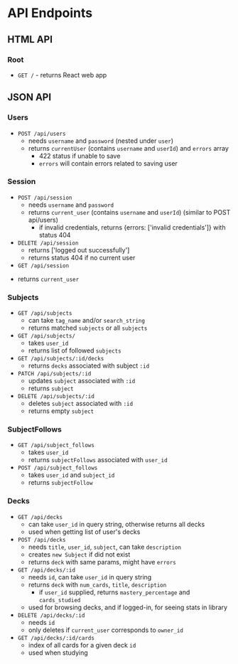 # API Endpoints

## HTML API

### Root

* `GET /` - returns React web app

## JSON API

### Users

* `POST /api/users`
  * needs `username` and `password` (nested under `user`)
  * returns `currentUser` (contains `username` and `userId`) and `errors` array
    * 422 status if unable to save
    * `errors` will contain errors related to saving user

### Session

* `POST /api/session`
  * needs `username` and `password`
  * returns `current_user` (contains `username` and `userId`) (similar to POST api/users)
    * if invalid credentials, returns {errors: ['invalid credentials']} with status 404
* `DELETE /api/session`
  <!-- might not need to return anything-->
  * returns ['logged out successfully']
  * returns status 404 if no current user
* `GET /api/session`
<!-- endpoint might not be needed-->
  * returns `current_user`

### Subjects

* `GET /api/subjects`
  * can take `tag_name` and/or `search_string`
  * returns matched `subjects` or all `subjects`
* `GET /api/subjects/`
  * takes `user_id`
  * returns list of followed `subjects`
* `GET /api/subjects/:id/decks`
  * returns `decks` associated with subject `:id`
* `PATCH /api/subjects/:id`
  * updates `subject` associated with `:id`
  * returns `subject`
* `DELETE /api/subjects/:id`
  * deletes `subject` associated with `:id`
  * returns empty `subject`

### SubjectFollows

* `GET /api/subject_follows`
  * takes `user_id`
  * returns `subjectFollows` associated with `user_id`
* `POST /api/subject_follows`
  * takes `user_id` and `subject_id`
  * returns `subjectFollow`

### Decks

* `GET /api/decks`
  * can take `user_id` in query string, otherwise returns all decks
  * used when getting list of user's decks
* `POST /api/decks`
  * needs `title`, `user_id`, `subject`, can take `description`
  * creates `new Subject` if did not exist
  * returns `deck` with same params, might have `errors`
* `GET /api/decks/:id`
  * needs `id`, can take `user_id` in query string
  * returns `deck` with `num_cards`, `title`, `description`
    * if `user_id` supplied, returns `mastery_percentage` and `cards_studied`
  * used for browsing decks, and if logged-in, for seeing stats in library
* `DELETE /api/decks/:id`
  * needs `id`
  * only deletes if `current_user` corresponds to `owner_id`
* `GET /api/decks/:id/cards`
  * index of all cards for a given deck `id`
  * used when studying
